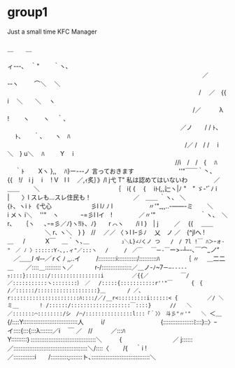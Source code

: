 # group1
Just a small time KFC Manager
　　　　　　　　　　　　　　　　　　　　　　　　　　　　　　　　　　　　　＿　　＿
　　　　　　　　　　　　　　　　　　　　　　　 　　　　　　　　　　 ィ-‐-､　｀"　　 ｀ヽ､
　　　　　　　　　　　　　　　　　　　　　　　　　　　　　 　 　 ／　　 -‐ヽ　 　 ⌒＼　 ＼
　　　　　　　　　　　　　　　　　　　　　　　　　　　　　　　 /　 ／　{{　 　 i　 ＼　　＼　 ヽ
　　　　　　　　　　　　　　　　　　　　　　　　　　　　　　 /／　　　λ　 　 !　　 ヽ　　 ヽ　 ｀、
　　　　　　　　　　　　　　　　　　　 　 　 　 　 　 　 　 ／ノ　　/ / ﾄ、 　 ﾄ、　　｀、　　ヽ　ﾊ
　　　　　　　　　　　　　　　　　　　　　　　　　　　　　/／ /　/ /　 i ＼　} u＼　 ﾊ　 　 Y　 i
　　　　　　　　　　　　　　　　　　　　　　 　 　 　 　 //i　/　/　{　 ﾊ 　 ｀ﾄ 　　Xヽ },,　 ﾊ}ー--‐ノ 言っておきます
　　　　　　　''"￣￣｀丶、　　　　　　　　　 　 　 　 {{　!/　i j　 i　 ! V　l l　 ／,ｨ炙｝》/l j弋 T" 私は認めてはいないわ
　　　　／　　　 ＿＿　　 ＼　　　　　　　　　　　　 ｛　i{ {　 {　 iﾄ{,,辷ヽ|ﾉ "　" ゞ-'ﾞﾉ i |　　〉l スレも…スレ住民も！
　　　　　 　 ／　＿＿ ｀ヽ、 ＼　　 　 　 　 　 　 　 　 {ﾄ、ヽi ﾄ 《弋心　 　 　 　 　 彡l lﾉ ﾉ l
　　　　 　 〃'"_,,..-――-ミ　　 ＼　　　　　　　　　　　 i メヽ i＼　 ''"　ヽ　　 　 ｰ=彡l lイ　!
　　　　／〃'"　　　　　　　 ｀ヽ、　＼ r､ 　 ｛ヽ 　 ､ｰ=彡／ﾉ}ヽ!lﾄ、ﾉ}　　r ⌒ヽ　　/i l }　| j
　　 ／　 {{　 ＿＿ 　 　 　 　 　＼ r､ ヽ＼　} }　//　 ／／ 〈ゝl lｰ彡ﾉ　 乂　ノ ／　{^jlへ !　　　　　＿
　 /　　　 X￣　＿｀ヽ､＿　　　　　 `ｭ＼L}∠ﾉくノ つ　　/　/ 7l !￣ ﾊ＞ｰォ‐ "　／ ﾉ 〉::::::Y-､,.ィ"／:::ヽ
　/　　　/　／￣　 ￣ー-￣`ー>-┴‐-､￣⌒__ノ" 　／＿＿l ﾍl-‐／ rく_ ﾉ ,,..イ　 　 /::::::::::i:::::::::::/::::::::::ﾊ
　 　 　 ｛ 〃　 ＿二二＿　　／::::＿:::::::::ヽ／　　 　 r‐/:::::::::::::::::／＿ノ-ﾉ~7`ー―-----ｯ::::}:::::::/::::::::::::::::i
　 　 　 ／{{／ 　　　　　 ￣/／:::::::::::ヽ::::::::｝　／　 /:::::{:::::::::::r''"￣　　　 {　{　　　　 　 　 /／::::::/:::::::::::::::::::}＿
　　　 / ／､　　　　　　　　r::::::::::::::::::::::ﾊ::::/／/__r<:::::::::i::::::< {　　　　　 ／/ ＼ミ__　　　　! /::::::/:::::::::::::::::::￣::::}
　　　//　　＼　　　　　　／:::::::⌒::::::::/シ　/⌒/:::::::::::::::l:::「｀〉〉　斗彡"〃'"　　＼ `＜＿{/::::Y:::::::::::::::::::::::::::::::人
　 　 i/　　　　　 　 　 　 {:::::::::::::::::ﾐ:::}::〉ｰイ::::{:::{:::λ:::::::／i　 ￣ ／　//　　　／:::ﾊ　 　 Y:::::::::｝:::::::::::::::::::::::::::::::::::::＼
　 　 {　　　　　　　　 ／ j::::::／::::::::::::::::::::::::::::::::::::::::::＼/::::〈　　 /{　 ｀i !　　／::::::::::::i　　/::::::::::;:::::::ト､:::::::::::::::::::::::::::::::::＼
